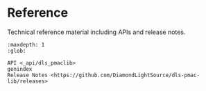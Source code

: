 # Reference

Technical reference material including APIs and release notes.

```{toctree}
:maxdepth: 1
:glob:

API <_api/dls_pmaclib>
genindex
Release Notes <https://github.com/DiamondLightSource/dls-pmac-lib/releases>
```
